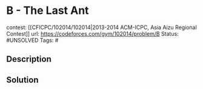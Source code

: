 # B - The Last Ant

contest: [[CFICPC/102014/102014|2013-2014 ACM-ICPC, Asia Aizu Regional Contest]]
url: https://codeforces.com/gym/102014/problem/B
Status: #UNSOLVED
Tags: #

## Description

## Solution

